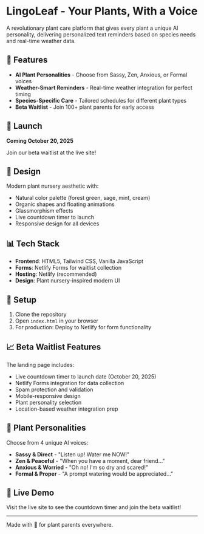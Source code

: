 # LingoLeaf - Your Plants, With a Voice

A revolutionary plant care platform that gives every plant a unique AI personality, delivering personalized text reminders based on species needs and real-time weather data.

## 🌱 Features

- **AI Plant Personalities** - Choose from Sassy, Zen, Anxious, or Formal voices
- **Weather-Smart Reminders** - Real-time weather integration for perfect timing
- **Species-Specific Care** - Tailored schedules for different plant types
- **Beta Waitlist** - Join 100+ plant parents for early access

## 🚀 Launch

**Coming October 20, 2025**

Join our beta waitlist at the live site!

## 🎨 Design

Modern plant nursery aesthetic with:
- Natural color palette (forest green, sage, mint, cream)
- Organic shapes and floating animations
- Glassmorphism effects
- Live countdown timer to launch
- Responsive design for all devices

## 📊 Tech Stack

- **Frontend**: HTML5, Tailwind CSS, Vanilla JavaScript
- **Forms**: Netlify Forms for waitlist collection
- **Hosting**: Netlify (recommended)
- **Design**: Plant nursery-inspired modern UI

## 🔧 Setup

1. Clone the repository
2. Open `index.html` in your browser
3. For production: Deploy to Netlify for form functionality

## 📈 Beta Waitlist Features

The landing page includes:
- Live countdown timer to launch date (October 20, 2025)
- Netlify Forms integration for data collection
- Spam protection and validation
- Mobile-responsive design
- Plant personality selection
- Location-based weather integration prep

## 🌿 Plant Personalities

Choose from 4 unique AI voices:
- **Sassy & Direct** - "Listen up! Water me NOW!"
- **Zen & Peaceful** - "When you have a moment, dear friend..."
- **Anxious & Worried** - "Oh no! I'm so dry and scared!"
- **Formal & Proper** - "A prompt watering would be appreciated..."

## 📱 Live Demo

Visit the live site to see the countdown timer and join the beta waitlist!

---

Made with 💚 for plant parents everywhere.
